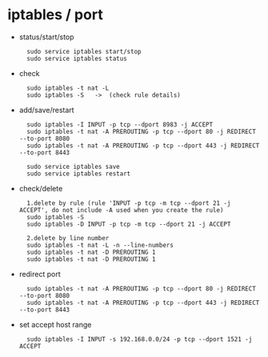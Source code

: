# iptables / port

- status/start/stop

        sudo service iptables start/stop
        sudo service iptables status

- check

        sudo iptables -t nat -L
        sudo iptables -S   ->  (check rule details)

- add/save/restart

        sudo iptables -I INPUT -p tcp --dport 8983 -j ACCEPT
        sudo iptables -t nat -A PREROUTING -p tcp --dport 80 -j REDIRECT --to-port 8080
        sudo iptables -t nat -A PREROUTING -p tcp --dport 443 -j REDIRECT --to-port 8443

        sudo service iptables save
        sudo service iptables restart

- check/delete

        1.delete by rule (rule 'INPUT -p tcp -m tcp --dport 21 -j ACCEPT', do not include -A used when you create the rule)
        sudo iptables -S
        sudo iptables -D INPUT -p tcp -m tcp --dport 21 -j ACCEPT

        2.delete by line number
        sudo iptables -t nat -L -n --line-numbers
        sudo iptables -t nat -D PREROUTING 1
        sudo iptables -t nat -D PREROUTING 1

- redirect port

        sudo iptables -t nat -A PREROUTING -p tcp --dport 80 -j REDIRECT --to-port 8080
        sudo iptables -t nat -A PREROUTING -p tcp --dport 443 -j REDIRECT --to-port 8443

- set accept host range

        sudo iptables -I INPUT -s 192.168.0.0/24 -p tcp --dport 1521 -j ACCEPT

